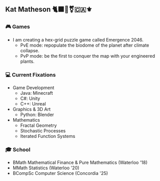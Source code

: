 ## Kat Matheson 🐈‍⬛🧙⚧🇨🇦⚜️

### 🎮 Games
- I am creating a hex-grid puzzle game called Emergence 2046.
  - PvE mode: repopulate the biodome of the planet after climate collapse.
  - PvP mode: be the first to conquer the map with your engineered plants.

### 💻 Current Fixations
- Game Development
  - Java: Minecraft
  - C\#: Unity
  - C++: Unreal
- Graphics & 3D Art
  - Python: Blender
- Mathematics
  - Fractal Geometry
  - Stochastic Processes
  - Iterated Function Systems
  
### 🎓 School
- BMath Mathematical Finance & Pure Mathematics (Waterloo '18)
- MMath Statistics (Waterloo '20)
- BCompSc Computer Science (Concordia '25)
